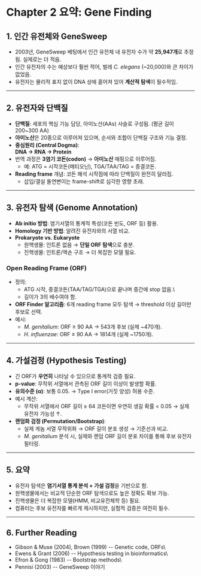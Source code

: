 # Chapter 2 요약: Gene Finding

## 1. 인간 유전체와 GeneSweep

-   2003년, GeneSweep 베팅에서 인간 유전체 내 유전자 수가 약
    **25,947개**로 추정됨. 실제로는 더 적음.
-   인간 유전자의 수는 예상보다 훨씬 적어, 벌레 *C. elegans*
    (\~20,000)와 큰 차이가 없었음.
-   유전자는 물리적 표지 없이 DNA 상에 흩어져 있어 **계산적 탐색**이
    필수적임.

------------------------------------------------------------------------

## 2. 유전자와 단백질

-   **단백질**: 세포의 핵심 기능 담당, 아미노산(AAs) 사슬로 구성됨.
    (평균 길이 200\~300 AA)
-   **아미노산**은 20종으로 이루어져 있으며, 순서와 조합이 단백질 구조와
    기능 결정.
-   **중심원리 (Central Dogma)**:\
    **DNA → RNA → Protein**
-   번역 과정은 **3염기 코돈(codon)** → **아미노산** 매핑으로 이루어짐.
    -   예: ATG = 시작코돈(메티오닌), TGA/TAA/TAG = 종결코돈.
-   **Reading frame** 개념: 코돈 해석 시작점에 따라 단백질이 완전히
    달라짐.
    -   삽입/결실 돌연변이는 frame-shift로 심각한 영향 초래.

------------------------------------------------------------------------

## 3. 유전자 탐색 (Genome Annotation)

-   **Ab initio 방법**: 염기서열의 통계적 특성(코돈 빈도, ORF 등) 활용.
-   **Homology 기반 방법**: 알려진 유전자와의 서열 비교.
-   **Prokaryote vs. Eukaryote**
    -   원핵생물: 인트론 없음 → **단일 ORF 탐색**으로 충분.
    -   진핵생물: 인트론/엑손 구조 → 더 복잡한 모델 필요.

### Open Reading Frame (ORF)

-   정의:
    -   ATG 시작, 종결코돈(TAA/TAG/TGA)으로 끝나며 중간에 stop 없음.\
    -   길이가 3의 배수여야 함.
-   **ORF Finder 알고리즘**: 6개 reading frame 모두 탐색 → threshold
    이상 길이만 후보로 선택.
-   예시:
    -   *M. genitalium*: ORF ≥ 90 AA → 543개 후보 (실제 \~470개).
    -   *H. influenzae*: ORF ≥ 90 AA → 1814개 (실제 \~1750개).

------------------------------------------------------------------------

## 4. 가설검정 (Hypothesis Testing)

-   긴 ORF가 **우연히** 나타날 수 있으므로 통계적 검증 필요.
-   **p-value**: 무작위 서열에서 관측된 ORF 길이 이상이 발생할 확률.
-   **유의수준 (α)**: 보통 0.05. → Type I error(거짓 양성) 허용 수준.
-   예시 계산:
    -   무작위 서열에서 ORF 길이 ≥ 64 코돈이면 우연히 생길 확률 \< 0.05
        → 실제 유전자 가능성 ↑.
-   **랜덤화 검정 (Permutation/Bootstrap)**:
    -   실제 게놈 서열 무작위화 → ORF 길이 분포 생성 → 기준선과 비교.
    -   *M. genitalium* 분석 시, 실제와 랜덤 ORF 길이 분포 차이를 통해
        후보 유전자 필터링.

------------------------------------------------------------------------

## 5. 요약

-   유전자 탐색은 **염기서열 통계 분석 + 가설 검정**을 기반으로 함.
-   원핵생물에서는 비교적 단순한 ORF 탐색으로도 높은 정확도 확보 가능.
-   진핵생물은 더 복잡한 모델(HMM, 비교유전체학 등) 필요.
-   컴퓨터는 후보 유전자를 빠르게 제시하지만, 실험적 검증은 여전히 필수.

------------------------------------------------------------------------

## 6. Further Reading

-   Gibson & Muse (2004), Brown (1999) -- Genetic code, ORFs\
-   Ewens & Grant (2006) -- Hypothesis testing in bioinformatics\
-   Efron & Gong (1983) -- Bootstrap methods\
-   Pennisi (2003) -- GeneSweep 이야기

